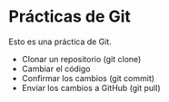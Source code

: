 # Prácticas de Git

Esto es una práctica de Git.

- Clonar un repositorio (git clone)
- Cambiar el código
- Confirmar los cambios (git commit)
- Enviar los cambios a GitHub (git pull)
